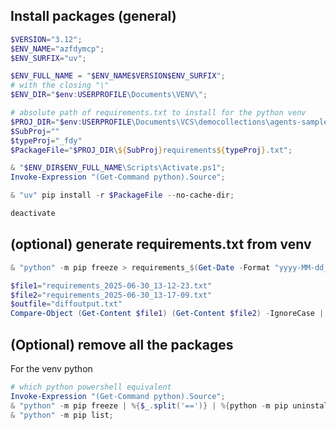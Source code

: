 ## Install packages (general)
```powershell
$VERSION="3.12";
$ENV_NAME="azfdymcp";
$ENV_SURFIX="uv";

$ENV_FULL_NAME = "$ENV_NAME$VERSION$ENV_SURFIX";
# with the closing "\"
$ENV_DIR="$env:USERPROFILE\Documents\VENV\";

# absolute path of requirements.txt to install for the python venv
$PROJ_DIR="$env:USERPROFILE\Documents\VCS\democollections\agents-samples";
$SubProj=""
$typeProj="_fdy"
$PackageFile="$PROJ_DIR\${SubProj}requirements${typeProj}.txt";

& "$ENV_DIR$ENV_FULL_NAME\Scripts\Activate.ps1";
Invoke-Expression "(Get-Command python).Source";

& "uv" pip install -r $PackageFile --no-cache-dir;

deactivate
```

## (optional) generate requirements.txt from venv
```powershell
& "python" -m pip freeze > requirements_$(Get-Date -Format "yyyy-MM-dd_HH-mm-ss").txt
```

```powershell
$file1="requirements_2025-06-30_13-12-23.txt"
$file2="requirements_2025-06-30_13-17-09.txt"
$outfile="diffoutput.txt"
Compare-Object (Get-Content $file1) (Get-Content $file2) -IgnoreCase | Out-File $outfile;

```

## (Optional) remove all the packages
For the venv python
```powershell
# which python powershell equivalent
Invoke-Expression "(Get-Command python).Source";
& "python" -m pip freeze | %{$_.split('==')} | %{python -m pip uninstall -y $_};
& "python" -m pip list;
```